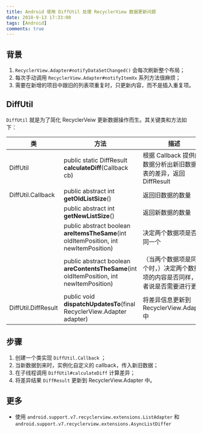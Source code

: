 ```yaml
---
title: Android 使用 DiffUtil 处理 RecyclerView 数据更新问题
date: 2018-9-13 17:33:00
tags: [Android]
comments: true
---
```


## 背景

1. `RecyclerView.Adapter#notifyDataSetChanged()` 会每次刷新整个布局；
2. 每次手动调用 `RecyclerView.Adapter#notifyItemXx` 系列方法很麻烦；
3. 需要在新增的项目中跟旧的列表项重复时，只更新内容，而不是插入重复项。

## DiffUtil

`DiffUtil` 就是为了简化 RecyclerVeiw 更新数据操作而生。其关键类和方法如下：

| 类                  | 方法                                                         | 描述                                                         |
| ------------------- | ------------------------------------------------------------ | ------------------------------------------------------------ |
| DiffUtil            | public static DiffResult **calculateDiff**(Callback cb)      | 根据 Callback 提供的数据分析出新旧数据列表的差异，返回 DiffResult |
| DiffUtil.Callback   | public abstract int **getOldListSize**()                     | 返回旧数据的数量                                             |
|                     | public abstract int **getNewListSize**()                     | 返回新数据的数量                                             |
|                     | public abstract boolean **areItemsTheSame**(int oldItemPosition, int newItemPosition) | 决定两个数据项是否是同一个                                   |
|                     | public abstract boolean **areContentsTheSame**(int oldItemPosition, int newItemPosition) | （当两个数据项是同一个时，）决定两个数据项的内容是否同样，或者说是否需要进行更新 |
| DiffUtil.DiffResult | public void **dispatchUpdatesTo**(final RecyclerView.Adapter adapter) | 将差异信息更新到 RecyclerView.Adapter 中                     |

## 步骤

1. 创建一个类实现 `DiffUtil.Callback` ；
2. 当新数据到来时，实例化自定义的 callback，传入新旧数据；
3. 在子线程调用 `DiffUtil#calculateDiff` 计算差异；
4. 将差异结果 `DiffResult` 更新到 RecyclerView.Adapter 中。

## 更多

- 使用 `android.support.v7.recyclerview.extensions.ListAdapter` 和 `android.support.v7.recyclerview.extensions.AsyncListDiffer`